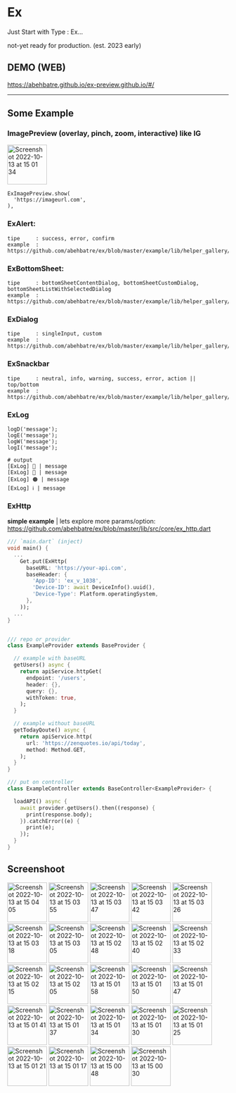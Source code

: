 # Ex
Just Start with Type : Ex...

not-yet ready for production. (est. 2023 early)

## DEMO (WEB)
https://abehbatre.github.io/ex-preview.github.io/#/

---


## Some Example
### ImagePreview (overlay, pinch, zoom, interactive) like IG
<img width="90" alt="Screenshot 2022-10-13 at 15 01 34" src="https://user-images.githubusercontent.com/36602270/195540844-44b05fec-89b7-4e99-a268-2541c4afe261.png">

```
ExImagePreview.show(
  'https://imageurl.com',
),
```

### ExAlert:
```
tipe     : success, error, confirm
example  : https://github.com/abehbatre/ex/blob/master/example/lib/helper_gallery/alert_page.dart
```

### ExBottomSheet:
```
tipe     : bottomSheetContentDialog, bottomSheetCustomDialog, bottomSheetListWithSelectedDialog
example  : https://github.com/abehbatre/ex/blob/master/example/lib/helper_gallery/bottomsheet_page.dart
```
### ExDialog
```
tipe     : singleInput, custom
example  : https://github.com/abehbatre/ex/blob/master/example/lib/helper_gallery/input_dialog_page.dart
```

### ExSnackbar
```
tipe     : neutral, info, warning, success, error, action || top/bottom
example  : https://github.com/abehbatre/ex/blob/master/example/lib/helper_gallery/input_dialog_page.dart
```

### ExLog
```
logD('message');
logE('message');
logW('message');
logI('message');

# output
[ExLog] 👻 | message
[ExLog] 🔴 | message
[ExLog] 🟠 | message
[ExLog] ℹ️ | message
```


### ExHttp

**simple example** | lets explore more params/option: https://github.com/abehbatre/ex/blob/master/lib/src/core/ex_http.dart

```dart
/// `main.dart` (inject)
void main() {
  ...
    Get.put(ExHttp(
      baseURL: 'https://your-api.com',
      baseHeader: {
        'App-ID': 'ex_v_1038',
        'Device-ID': await DeviceInfo().uuid(),
        'Device-Type': Platform.operatingSystem,
      },
    ));
  ...
}


/// repo or provider
class ExampleProvider extends BaseProvider {

  // example with baseURL
  getUsers() async {
    return apiService.httpGet(
      endpoint: '/users',
      header: {},
      query: {},
      withToken: true,
    );
  }

  // example without baseURL
  getTodayQoute() async {
    return apiService.http(
      url: 'https://zenquotes.io/api/today',
      method: Method.GET,
    );
  }
}

/// put on controller
class ExampleController extends BaseController<ExampleProvider> {

  loadAPI() async {
    await provider.getUsers().then((response) {
      print(response.body);
    }).catchError((e) {
      print(e);
    });
  }
}
```


## Screenshoot
<img width="90" alt="Screenshot 2022-10-13 at 15 04 05" src="https://user-images.githubusercontent.com/36602270/195540776-9d7a1a06-2824-48d0-ac55-ff4f40b2a63f.png">
<img width="90" alt="Screenshot 2022-10-13 at 15 03 55" src="https://user-images.githubusercontent.com/36602270/195540779-6e56c041-f06e-4963-83c5-a9a79841599c.png">
<img width="90" alt="Screenshot 2022-10-13 at 15 03 47" src="https://user-images.githubusercontent.com/36602270/195540781-92e837b0-7b5b-4664-9e06-81a0fe8de78b.png">
<img width="90" alt="Screenshot 2022-10-13 at 15 03 42" src="https://user-images.githubusercontent.com/36602270/195540785-13c23dfa-3102-43e9-a27c-f570eaf120f9.png">
<img width="90" alt="Screenshot 2022-10-13 at 15 03 26" src="https://user-images.githubusercontent.com/36602270/195540794-ed16ad16-2fcf-4b17-baf7-2a2aa22364b3.png">
<img width="90" alt="Screenshot 2022-10-13 at 15 03 18" src="https://user-images.githubusercontent.com/36602270/195540797-98ac763c-40c1-40cf-90ba-9dac7a58cbc0.png">
<img width="90" alt="Screenshot 2022-10-13 at 15 03 05" src="https://user-images.githubusercontent.com/36602270/195540800-5fd4e2c5-5331-4f24-98aa-023cf3e50c76.png">
<img width="90" alt="Screenshot 2022-10-13 at 15 02 48" src="https://user-images.githubusercontent.com/36602270/195540804-9104956b-4a69-40bd-ae3e-6eb40150f32e.png">
<img width="90" alt="Screenshot 2022-10-13 at 15 02 40" src="https://user-images.githubusercontent.com/36602270/195540818-6a2d7f98-7ac4-46c8-a93e-307039e2d544.png">
<img width="90" alt="Screenshot 2022-10-13 at 15 02 33" src="https://user-images.githubusercontent.com/36602270/195540820-d3ebcd55-c86c-437d-9c7a-646ec674a1da.png">
<img width="90" alt="Screenshot 2022-10-13 at 15 02 15" src="https://user-images.githubusercontent.com/36602270/195540822-bb2d1ea8-f498-46aa-8656-058b7f9c97aa.png">
<img width="90" alt="Screenshot 2022-10-13 at 15 02 05" src="https://user-images.githubusercontent.com/36602270/195540826-e2643074-6583-4fc0-ab22-0df485ba685f.png">
<img width="90" alt="Screenshot 2022-10-13 at 15 01 58" src="https://user-images.githubusercontent.com/36602270/195540830-c808a6d1-a41f-4e36-ad7f-7d3319274e65.png">
<img width="90" alt="Screenshot 2022-10-13 at 15 01 50" src="https://user-images.githubusercontent.com/36602270/195540833-058d3940-c01c-4071-bb8e-c6c454173e45.png">
<img width="90" alt="Screenshot 2022-10-13 at 15 01 47" src="https://user-images.githubusercontent.com/36602270/195540834-c4e2c294-c409-4240-b2b1-83af9a3d9cad.png">
<img width="90" alt="Screenshot 2022-10-13 at 15 01 41" src="https://user-images.githubusercontent.com/36602270/195540835-3c363bd5-c2bb-40ca-be26-57dcf10d2702.png">
<img width="90" alt="Screenshot 2022-10-13 at 15 01 37" src="https://user-images.githubusercontent.com/36602270/195540841-291d75de-25e0-4b17-9def-78796f3a55de.png">
<img width="90" alt="Screenshot 2022-10-13 at 15 01 34" src="https://user-images.githubusercontent.com/36602270/195540844-44b05fec-89b7-4e99-a268-2541c4afe261.png">
<img width="90" alt="Screenshot 2022-10-13 at 15 01 30" src="https://user-images.githubusercontent.com/36602270/195540848-0319340d-7b73-477a-8bcc-fa8ec286a720.png">
<img width="90" alt="Screenshot 2022-10-13 at 15 01 25" src="https://user-images.githubusercontent.com/36602270/195540852-d43d5151-91c7-465e-9dd8-6a59eba8ad80.png">
<img width="90" alt="Screenshot 2022-10-13 at 15 01 21" src="https://user-images.githubusercontent.com/36602270/195540855-c055d7cc-9068-424c-b0cd-97ef0fb24afe.png">
<img width="90" alt="Screenshot 2022-10-13 at 15 01 17" src="https://user-images.githubusercontent.com/36602270/195540858-6b06c057-5b96-4a86-841e-8ce4d0d9f199.png">
<img width="90" alt="Screenshot 2022-10-13 at 15 00 48" src="https://user-images.githubusercontent.com/36602270/195540861-82759d7f-33d9-4318-bc5c-1772739a1777.png">
<img width="90" alt="Screenshot 2022-10-13 at 15 00 30" src="https://user-images.githubusercontent.com/36602270/195540865-9143850b-5e89-4051-af59-697b833f8e55.png">